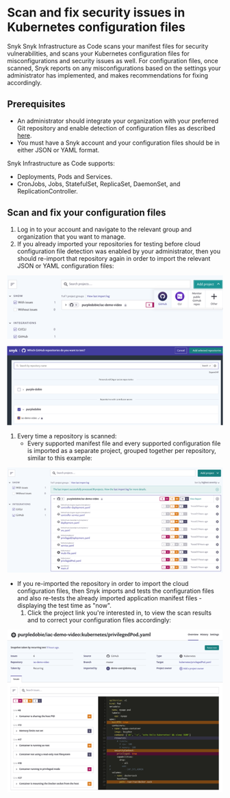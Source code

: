 # Scan and fix security issues in Kubernetes configuration files

Snyk Snyk Infrastructure as Code scans your manifest files for security vulnerabilities, and scans your Kubernetes configuration files for misconfigurations and security issues as well. For configuration files, once scanned, Snyk reports on any misconfigurations based on the settings your administrator has implemented, and makes recommendations for fixing accordingly.

## Prerequisites

* An administrator should integrate your organization with your preferred Git repository and enable detection of configuration files as described [here](https://support.snyk.io/hc/articles/360006402818#UUID-c1919782-6bfa-b84b-a638-3913cee39fc5).
* You must have a Snyk account and your configuration files should be in either JSON or YAML format.

Snyk Infrastructure as Code supports:

* Deployments, Pods and Services.
* CronJobs, Jobs, StatefulSet, ReplicaSet, DaemonSet, and ReplicationController.

## Scan and fix your configuration files

1. Log in to your account and navigate to the relevant group and organization that you want to manage.
2. If you already imported your repositories for testing before cloud configuration file detection was enabled by your administrator, then you should re-import that repository again in order to import the relevant JSON or YAML configuration files:

![2.1.png](../../.gitbook/assets/2.1.png)

![2.2.png](../../.gitbook/assets/2.2.png)

1. Every time a repository is scanned:
   * Every supported manifest file and every supported configuration file is imported as a separate project, grouped together per repository, similar to this example:

![3.png](../../.gitbook/assets/3.png)

* If you re-imported the repository in order to import the cloud configuration files, then Snyk imports and tests the configuration files and also re-tests the already imported application manifest files - displaying the test time as "now".
  1. Click the project link you're interested in, to view the scan results and to correct your configuration files accordingly:

![4.png](../../.gitbook/assets/4.png)

